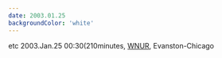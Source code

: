 ```yaml
---
date: 2003.01.25
backgroundColor: 'white'
---
```


etc 2003.Jan.25 00:30(210minutes, [WNUR](http://www.wnur.org/), Evanston-Chicago